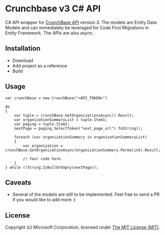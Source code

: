# Crunchbase v3 C# API

C# API wrapper for [CrunchBase API](http://data.crunchbase.com/) version 3. 
The models are Entity Data Models and can immediately be leveraged for Code First Migrations in Entity Framework.
The APIs are also async.

## Installation

* Download
* Add project as a reference 
* Build

## Usage

```
var crunchBase = new CrunchBase("<API_TOKEN>")

do
{
	var tuple = crunchBase.GetOrganizationsAsync().Result;
	var organizationSummaryList = tuple.Item1;
	var paging = tuple.Item2;
	nextPage = paging.SelectToken("next_page_url").ToString();

	foreach (var organizationSummary in organizationSummaryList)
	{
		var organization = crunchBase.GetOrganizationAsync(organizationSummary.Permalink).Result;

		// Your code here.
	}
} while (!String.IsNullOrEmpty(nextPage));
```

## Caveats

* Several of the models are still to be implemented. Feel free to send a PR if you would like to add more :)

## License
Copyright (c) Microsoft Corporation, licensed under [The MIT License (MIT)](https://github.com/jpoon/crunchbase/blob/master/LICENSE.md).

